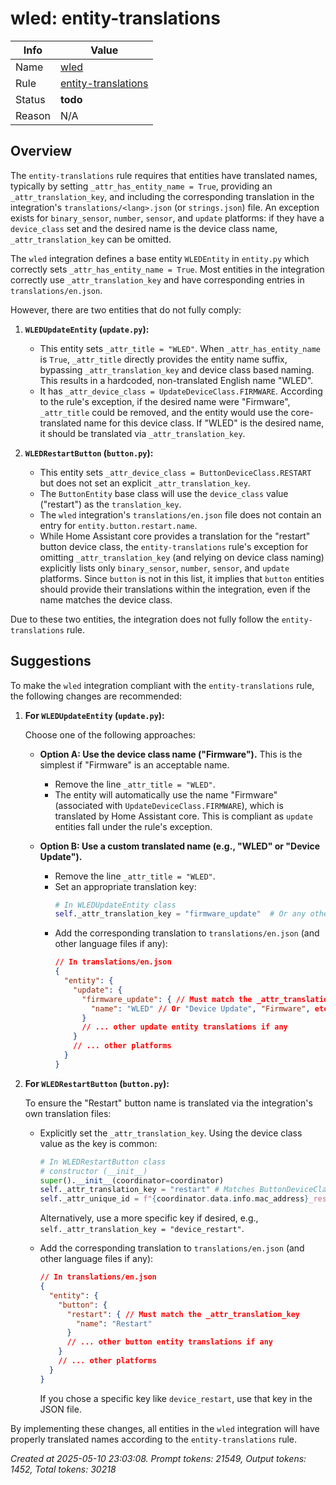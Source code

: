 # wled: entity-translations

| Info   | Value                                                                    |
|--------|--------------------------------------------------------------------------|
| Name   | [wled](https://www.home-assistant.io/integrations/wled/) |
| Rule   | [entity-translations](https://developers.home-assistant.io/docs/core/integration-quality-scale/rules/entity-translations)                                                     |
| Status | **todo**                                       |
| Reason | N/A |

## Overview

The `entity-translations` rule requires that entities have translated names, typically by setting `_attr_has_entity_name = True`, providing an `_attr_translation_key`, and including the corresponding translation in the integration's `translations/<lang>.json` (or `strings.json`) file. An exception exists for `binary_sensor`, `number`, `sensor`, and `update` platforms: if they have a `device_class` set and the desired name is the device class name, `_attr_translation_key` can be omitted.

The `wled` integration defines a base entity `WLEDEntity` in `entity.py` which correctly sets `_attr_has_entity_name = True`. Most entities in the integration correctly use `_attr_translation_key` and have corresponding entries in `translations/en.json`.

However, there are two entities that do not fully comply:

1.  **`WLEDUpdateEntity` (`update.py`):**
    *   This entity sets `_attr_title = "WLED"`. When `_attr_has_entity_name` is `True`, `_attr_title` directly provides the entity name suffix, bypassing `_attr_translation_key` and device class based naming. This results in a hardcoded, non-translated English name "WLED".
    *   It has `_attr_device_class = UpdateDeviceClass.FIRMWARE`. According to the rule's exception, if the desired name were "Firmware", `_attr_title` could be removed, and the entity would use the core-translated name for this device class. If "WLED" is the desired name, it should be translated via `_attr_translation_key`.

2.  **`WLEDRestartButton` (`button.py`):**
    *   This entity sets `_attr_device_class = ButtonDeviceClass.RESTART` but does not set an explicit `_attr_translation_key`.
    *   The `ButtonEntity` base class will use the `device_class` value ("restart") as the `translation_key`.
    *   The `wled` integration's `translations/en.json` file does not contain an entry for `entity.button.restart.name`.
    *   While Home Assistant core provides a translation for the "restart" button device class, the `entity-translations` rule's exception for omitting `_attr_translation_key` (and relying on device class naming) explicitly lists only `binary_sensor`, `number`, `sensor`, and `update` platforms. Since `button` is not in this list, it implies that `button` entities should provide their translations within the integration, even if the name matches the device class.

Due to these two entities, the integration does not fully follow the `entity-translations` rule.

## Suggestions

To make the `wled` integration compliant with the `entity-translations` rule, the following changes are recommended:

1.  **For `WLEDUpdateEntity` (`update.py`):**

    Choose one of the following approaches:

    *   **Option A: Use the device class name ("Firmware").** This is the simplest if "Firmware" is an acceptable name.
        *   Remove the line `_attr_title = "WLED"`.
        *   The entity will automatically use the name "Firmware" (associated with `UpdateDeviceClass.FIRMWARE`), which is translated by Home Assistant core. This is compliant as `update` entities fall under the rule's exception.

    *   **Option B: Use a custom translated name (e.g., "WLED" or "Device Update").**
        *   Remove the line `_attr_title = "WLED"`.
        *   Set an appropriate translation key:
            ```python
            # In WLEDUpdateEntity class
            self._attr_translation_key = "firmware_update"  # Or any other descriptive key
            ```
        *   Add the corresponding translation to `translations/en.json` (and other language files if any):
            ```json
            // In translations/en.json
            {
              "entity": {
                "update": {
                  "firmware_update": { // Must match the _attr_translation_key
                    "name": "WLED" // Or "Device Update", "Firmware", etc.
                  }
                  // ... other update entity translations if any
                }
                // ... other platforms
              }
            }
            ```

2.  **For `WLEDRestartButton` (`button.py`):**

    To ensure the "Restart" button name is translated via the integration's own translation files:

    *   Explicitly set the `_attr_translation_key`. Using the device class value as the key is common:
        ```python
        # In WLEDRestartButton class
        # constructor (__init__)
        super().__init__(coordinator=coordinator)
        self._attr_translation_key = "restart" # Matches ButtonDeviceClass.RESTART.value
        self._attr_unique_id = f"{coordinator.data.info.mac_address}_restart"
        ```
        Alternatively, use a more specific key if desired, e.g., `self._attr_translation_key = "device_restart"`.

    *   Add the corresponding translation to `translations/en.json` (and other language files if any):
        ```json
        // In translations/en.json
        {
          "entity": {
            "button": {
              "restart": { // Must match the _attr_translation_key
                "name": "Restart"
              }
              // ... other button entity translations if any
            }
            // ... other platforms
          }
        }
        ```
        If you chose a specific key like `device_restart`, use that key in the JSON file.

By implementing these changes, all entities in the `wled` integration will have properly translated names according to the `entity-translations` rule.

_Created at 2025-05-10 23:03:08. Prompt tokens: 21549, Output tokens: 1452, Total tokens: 30218_
